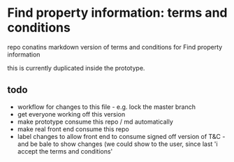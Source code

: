 # Find property information: terms and conditions

repo conatins markdown version of terms and conditions for Find property information

this is currently duplicated inside the prototype.

## todo
* workflow for changes to this file - e.g. lock the master branch
* get everyone working off this version
* make prototype consume this repo / md automatically
* make real front end consume this repo
* label changes to allow front end to consume signed off version of T&C - and be bale to show changes (we could show to the user, since last 'i accept the terms and conditions'
